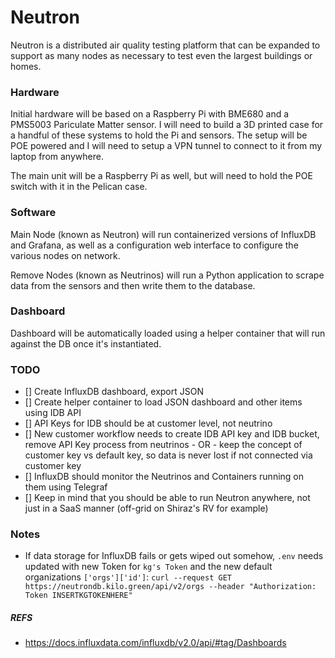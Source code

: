 # Neutron

Neutron is a distributed air quality testing platform that can be expanded to support as many nodes as necessary to test even the largest buildings or homes.

### Hardware

Initial hardware will be based on a Raspberry Pi with BME680 and a PMS5003 Pariculate Matter sensor. I will need to build a 3D printed case for a handful of these systems to hold the Pi and sensors. The setup will be POE powered and I will need to setup a VPN tunnel to connect to it from my laptop from anywhere. 

The main unit will be a Raspberry Pi as well, but will need to hold the POE switch with it in the Pelican case.

### Software

Main Node (known as Neutron) will run containerized versions of InfluxDB and Grafana, as well as a configuration web interface to configure the various nodes on network. 

Remove Nodes (known as Neutrinos) will run a Python application to scrape data from the sensors and then write them to the database.

### Dashboard

Dashboard will be automatically loaded using a helper container that will run against the DB once it's instantiated.

### TODO

* [] Create InfluxDB dashboard, export JSON
* [] Create helper container to load JSON dashboard and other items using IDB API
* [] API Keys for IDB should be at customer level, not neutrino
* [] New customer workflow needs to create IDB API key and IDB bucket, remove API Key process from neutrinos - OR - keep the concept of customer key vs default key, so data is never lost if not connected via customer key
* [] InfluxDB should monitor the Neutrinos and Containers running on them using Telegraf
* [] Keep in mind that you should be able to run Neutron anywhere, not just in a SaaS manner (off-grid on Shiraz's RV for example)

### Notes

* If data storage for InfluxDB fails or gets wiped out somehow, `.env` needs updated with new Token for `kg's Token` and the new default organizations `['orgs']['id']`: `curl --request GET https://neutrondb.kilo.green/api/v2/orgs --header "Authorization: Token INSERTKGTOKENHERE"`

##### REFS

* https://docs.influxdata.com/influxdb/v2.0/api/#tag/Dashboards